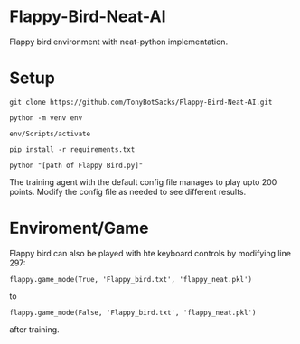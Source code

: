 # Flappy-Bird-Neat-AI
Flappy bird environment with neat-python implementation.

# Setup
  
    git clone https://github.com/TonyBotSacks/Flappy-Bird-Neat-AI.git
  
    python -m venv env
  
    env/Scripts/activate
     
    pip install -r requirements.txt 

    python "[path of Flappy Bird.py]"

The training agent with the default config file manages to play upto 200 points. Modify the config file as needed to see different results.

# Enviroment/Game

Flappy bird can also be played with hte keyboard controls by modifying line 297:

    flappy.game_mode(True, 'Flappy_bird.txt', 'flappy_neat.pkl')
    
to

    flappy.game_mode(False, 'Flappy_bird.txt', 'flappy_neat.pkl')

after training. 
